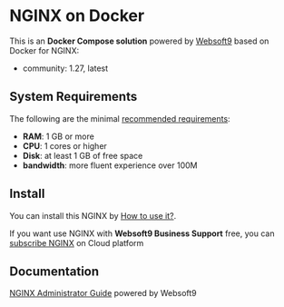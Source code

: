 # NGINX on Docker  

This is an **Docker Compose solution** powered by [Websoft9](https://www.websoft9.com) based on Docker for NGINX:


 - community:  1.27, latest


## System Requirements

The following are the minimal [recommended requirements](https://github.com/nginx/docker#recommended-system-requirements):

* **RAM**: 1 GB or more
* **CPU**: 1 cores or higher
* **Disk**: at least 1 GB of free space
* **bandwidth**: more fluent experience over 100M  

## Install

You can install this NGINX by [How to use it?](https://github.com/Websoft9/docker-library#how-to-use-it).   

If you want use NGINX with **Websoft9 Business Support** free, you can [subscribe NGINX](https://www.websoft9.com/apps) on Cloud platform

## Documentation

[NGINX Administrator Guide](https://support.websoft9.com/docs/nginx) powered by Websoft9
